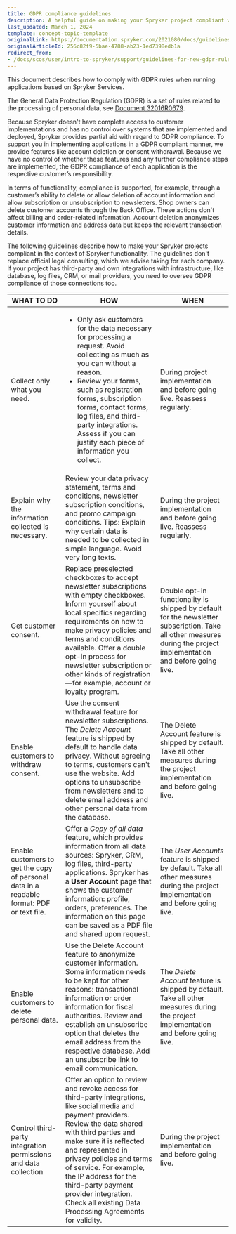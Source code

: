 ```yaml
---
title: GDPR compliance guidelines
description: A helpful guide on making your Spryker project compliant with the General Data Protection Regulation (GDPR).
last_updated: March 1, 2024
template: concept-topic-template
originalLink: https://documentation.spryker.com/2021080/docs/guidelines-for-new-gdpr-rules
originalArticleId: 256c82f9-5bae-4788-ab23-1ed7398edb1a
redirect_from:
- /docs/scos/user/intro-to-spryker/support/guidelines-for-new-gdpr-rules.html
---
```


This document describes how to comply with GDPR rules when running applications based on Spryker Services.

The General Data Protection Regulation (GDPR) is a set of rules related to the processing of personal data, see [Document 32016R0679](https://eur-lex.europa.eu/legal-content/EN/TXT/?uri=celex:32016R0679).

Because Spryker doesn't have complete access to customer implementations and has no control over systems that are implemented and deployed, Spryker provides partial aid with regard to GDPR compliance. To support you in implementing applications in a GDPR compliant manner, we provide features like account deletion or consent withdrawal. Because we have no control of whether these features and any further compliance steps are implemented, the GDPR compliance of each application is the respective customer’s responsibility.

In terms of functionality, compliance is supported, for example, through a customer’s ability to delete or allow deletion of account information and allow subscription or unsubscription to newsletters. Shop owners can delete customer accounts through the Back Office. These actions don't affect billing and order-related information. Account deletion anonymizes customer information and address data but keeps the relevant transaction details.

The following guidelines describe how to make your Spryker projects compliant in the context of Spryker functionality. The guidelines don't replace official legal consulting, which we advise taking for each company. If your project has third-party and own integrations with infrastructure, like database, log files, CRM, or mail providers, you need to oversee GDPR compliance of those connections too.

|  WHAT TO DO | HOW | WHEN |
| --- | --- | --- |
|  Collect only what you need. | <ul><li>Only ask customers for the data necessary for processing a request. Avoid collecting as much as you can without a reason.</li><li> Review your forms, such as registration forms, subscription forms, contact forms, log files, and third-party integrations. Assess if you can justify each piece of information you collect.</li></ul> | During project implementation and before going live. Reassess regularly. |
|  Explain why the information collected is necessary.     | Review your data privacy statement, terms and conditions, newsletter subscription conditions, and promo campaign conditions. Tips: Explain why certain data is needed to be collected in simple language. Avoid very long texts. | During the project implementation and before going live. Reassess regularly. |
| Get customer consent.                    | Replace preselected checkboxes to accept newsletter subscriptions with empty checkboxes. Inform yourself about local specifics regarding requirements on how to make privacy policies and terms and conditions available. Offer a double opt-in process for newsletter subscription or other kinds of registration—for example, account or loyalty program. | Double opt-in functionality is shipped by default for the newsletter subscription. Take all other measures during the project implementation and before going live. |
| Enable customers to withdraw consent.              | Use the consent withdrawal feature for newsletter subscriptions. The *Delete Account* feature is shipped by default to handle data privacy. Without agreeing to terms, customers can't use the website. Add options to unsubscribe from newsletters and to delete email address and other personal data from the database. | The Delete Account feature is shipped by default. Take all other measures during the project implementation and before going live. |
| Enable customers to get the copy of personal data in a readable format: PDF or text file. | Offer a *Copy of all data* feature, which provides information from all data sources: Spryker, CRM, log files, third-party applications. Spryker has a **User Account** page that shows the customer information: profile, orders, preferences. The information on this page can be saved as a PDF file and shared upon request. | The *User Accounts* feature is shipped by default. Take all other measures during the project implementation and before going live. |
| Enable customers to delete personal data.              | Use the Delete Account feature to anonymize customer information. Some information needs to be kept for other reasons: transactional information or order information for fiscal authorities. Review and establish an unsubscribe option that deletes the email address from the respective database. Add an unsubscribe link to email communication. | The *Delete Account* feature is shipped by default. Take all other measures during the project implementation and before going live. |
| Control third-party integration permissions and data collection | Offer an option to review and revoke access for third-party integrations, like social media and payment providers. Review the data shared with third parties and make sure it is reflected and represented in privacy policies and terms of service. For example, the IP address for the third-party payment provider integration. Check all existing Data Processing Agreements for validity. | During the project implementation and before going live. |
